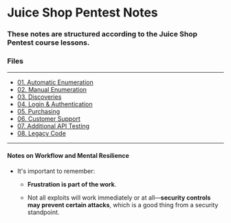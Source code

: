 # Juice Shop Pentest Notes

### These notes are structured according to the Juice Shop Pentest course lessons.

### Files
---
- [01. Automatic Enumeration](01.%20Automatic%20Enumeration.md)
- [02. Manual Enumeration](02.%20Manual%20Enumeration.md) 
- [03. Discoveries](03.%20Discoveries.md) 
- [04. Login & Authentication](04.%20Login%20&%20Authentication.md)
- [05. Purchasing](05.%20Purchasing.md) 
- [06. Customer Support](06.%20Customer%20Support.md)
- [07. Additional API Testing](07.%20Additional%20API%20Testing.md)
- [08. Legacy Code](08.%20Legacy%20Code.md)

---
#### Notes on Workflow and Mental Resilience

- It's important to remember:
    
    - **Frustration is part of the work**.
        
    - Not all exploits will work immediately or at all—**security controls may prevent certain attacks**, which is a good thing from a security standpoint.
